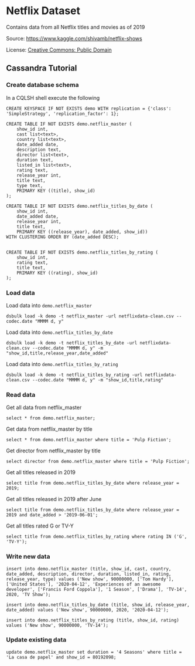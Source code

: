 # Netflix Dataset

Contains data from all Netflix titles and movies as of 2019

Source: https://www.kaggle.com/shivamb/netflix-shows

License: [Creative Commons: Public Domain](https://creativecommons.org/publicdomain/zero/1.0/)

[](#dd-001)
## Cassandra Tutorial

### Create database schema 

In a CQLSH shell execute the following
```
CREATE KEYSPACE IF NOT EXISTS demo WITH replication = {'class': 'SimpleStrategy', 'replication_factor': 1};

CREATE TABLE IF NOT EXISTS demo.netflix_master (
    show_id int,
    cast list<text>,
    country list<text>,
    date_added date,
    description text,
    director list<text>,
    duration text,
    listed_in list<text>,
    rating text,
    release_year int,
    title text,
    type text,
    PRIMARY KEY ((title), show_id)
);

CREATE TABLE IF NOT EXISTS demo.netflix_titles_by_date (
    show_id int,
    date_added date,
    release_year int,
    title text,
    PRIMARY KEY ((release_year), date_added, show_id))
WITH CLUSTERING ORDER BY (date_added DESC);


CREATE TABLE IF NOT EXISTS demo.netflix_titles_by_rating (
    show_id int,
    rating text,
    title text,
    PRIMARY KEY ((rating), show_id)
);
```
[](#dd-002)
### Load data 

Load data into `demo.netflix_master`
```
dsbulk load -k demo -t netflix_master -url netflixdata-clean.csv --codec.date "MMMM d, y"
```

Load data into `demo.netflix_titles_by_date`
```
dsbulk load -k demo -t netflix_titles_by_date -url netflixdata-clean.csv --codec.date "MMMM d, y" -m "show_id,title,release_year,date_added"
```

Load data into `demo.netflix_titles_by_rating`
```
dsbulk load -k demo -t netflix_titles_by_rating -url netflixdata-clean.csv --codec.date "MMMM d, y" -m "show_id,title,rating"
```
[](#dd-003)
### Read data

Get all data from netflix_master
```
select * from demo.netflix_master;
```

Get data from netflix_master by title
```
select * from demo.netflix_master where title = 'Pulp Fiction';
```

Get director from netflix_master by title
```
select director from demo.netflix_master where title = 'Pulp Fiction';
```

Get all titles released in 2019
```
select title from demo.netflix_titles_by_date where release_year = 2019;
```

Get all titles released in 2019 after June
```
select title from demo.netflix_titles_by_date where release_year = 2019 and date_added > '2019-06-01';
```

Get all titles rated G or TV-Y
```
select title from demo.netflix_titles_by_rating where rating IN ('G', 'TV-Y');
```

[](#dd-004)
### Write new data

```
insert into demo.netflix_master (title, show_id, cast, country, date_added, description, director, duration, listed_in, rating, release_year, type) values ('New show', 90000000, ['Tom Hardy'], ['United States'], '2020-04-12', 'Experiences of an awesome developer', ['Francis Ford Coppola'], '1 Season', ['Drama'], 'TV-14', 2020, 'TV Show');
```
```
insert into demo.netflix_titles_by_date (title, show_id, release_year, date_added) values ('New show', 90000000, 2020, '2020-04-12');
```
```
insert into demo.netflix_titles_by_rating (title, show_id, rating) values ('New show', 90000000, 'TV-14');
```

[](#dd-005)
### Update existing data

```
update demo.netflix_master set duration = '4 Seasons' where title = 'La casa de papel' and show_id = 80192098;
```
